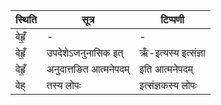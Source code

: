 | स्थिति | सूत्र | टिप्पणी |
| ----- | ------- | ------ |
| वेहृँ॒ | - | - |
| वेहृँ॒ | उपदेशेऽजनुनासिक इत् | ऋँ-इत्यस्य इत्संज्ञा |
| वेहृँ॒ | अनुदात्तङित आत्मनेपदम् | इति आत्मनेपदम् |
| वेह् | तस्य लोपः | इत्संज्ञकस्य लोपः |
